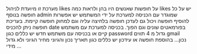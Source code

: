 מערכת זו מיועדת לניהול 
likes
על חופשות שאנשים היו בהן
ולראות כמה likes 
יש על כל חופשה
בנוסף admin שמוגדר עם הכניסה למערכת על ידי המשתמש יש אפשרות להוסיף חופשה ויכול גם לעדכן חופשה בלחיצה עליה וגם למחוק חופשה קיימת.
בעריכת חופשה ניתן להכניס date בפורמאטים שונים וגם הפוך.
בכניסה למערכת עם משתמש קיים או בכניסה עם משתמש חדש יש כללים כגון password גדול מ 4 תווים gmail נכון...
בהוספת חופשה או עידכון יש כללים כגון תאריך נכון והגיוני מחיר הגיוני ולא גדול מידי ...
